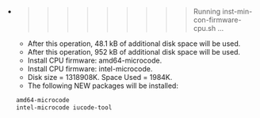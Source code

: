 * >>>>>>>>> Running inst-min-con-firmware-cpu.sh ...
  * After this operation, 48.1 kB of additional disk space will be used.
  * After this operation, 952 kB of additional disk space will be used.
  * Install CPU firmware: amd64-microcode.
  * Install CPU firmware: intel-microcode.
  * Disk size = 1318908K. Space Used = 1984K.
  * The following NEW packages will be installed:
  ```bash
  amd64-microcode
  intel-microcode iucode-tool
  ```

